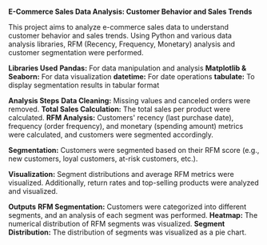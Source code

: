 **E-Commerce Sales Data Analysis: Customer Behavior and Sales Trends**

This project aims to analyze e-commerce sales data to understand customer behavior and sales trends.
Using Python and various data analysis libraries, RFM (Recency, Frequency, Monetary) analysis and customer segmentation were performed.

**Libraries Used**
**Pandas:** For data manipulation and analysis
**Matplotlib & Seaborn:** For data visualization
**datetime:** For date operations
**tabulate:** To display segmentation results in tabular format


**Analysis Steps**
**Data Cleaning:** Missing values and canceled orders were removed.
**Total Sales Calculation:** The total sales per product were calculated.
**RFM Analysis:** Customers' recency (last purchase date), frequency (order frequency), and monetary (spending amount) metrics were calculated, and customers were segmented accordingly.

**Segmentation:** Customers were segmented based on their RFM score (e.g., new customers, loyal customers, at-risk customers, etc.).

**Visualization:** Segment distributions and average RFM metrics were visualized. Additionally, return rates and top-selling products were analyzed and visualized.

**Outputs**
**RFM Segmentation:** Customers were categorized into different segments, and an analysis of each segment was performed.
**Heatmap:** The numerical distribution of RFM segments was visualized.
**Segment Distribution:** The distribution of segments was visualized as a pie chart.

